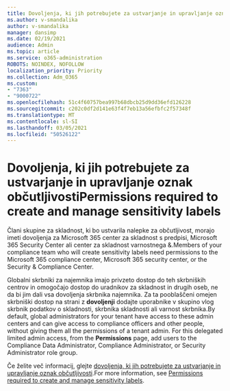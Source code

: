 ```yaml
---
title: Dovoljenja, ki jih potrebujete za ustvarjanje in upravljanje oznak občutljivosti
ms.author: v-smandalika
author: v-smandalika
manager: dansimp
ms.date: 02/19/2021
audience: Admin
ms.topic: article
ms.service: o365-administration
ROBOTS: NOINDEX, NOFOLLOW
localization_priority: Priority
ms.collection: Adm_O365
ms.custom:
- "7363"
- "9000722"
ms.openlocfilehash: 51c4f60757bea997b68dbcb25d9dd36efd126228
ms.sourcegitcommit: c202c0df2d141e63f4f7eb13a56efbfc2f57348f
ms.translationtype: MT
ms.contentlocale: sl-SI
ms.lasthandoff: 03/05/2021
ms.locfileid: "50526122"
---
```

# <a name="permissions-required-to-create-and-manage-sensitivity-labels"></a><span data-ttu-id="17a74-102">Dovoljenja, ki jih potrebujete za ustvarjanje in upravljanje oznak občutljivosti</span><span class="sxs-lookup"><span data-stu-id="17a74-102">Permissions required to create and manage sensitivity labels</span></span>

<span data-ttu-id="17a74-103">Člani skupine za skladnost, ki bo ustvarila nalepke za občutljivost, morajo imeti dovoljenja za Microsoft 365 center za skladnost s predpisi, Microsoft 365 Security Center ali center za skladnost varnostnega &.</span><span class="sxs-lookup"><span data-stu-id="17a74-103">Members of your compliance team who will create sensitivity labels need permissions to the Microsoft 365 compliance center, Microsoft 365 security center, or the Security & Compliance Center.</span></span>

<span data-ttu-id="17a74-104">Globalni skrbniki za najemnika imajo privzeto dostop do teh skrbniških centrov in omogočajo dostop do uradnikov za skladnost in drugih oseb, ne da bi jim dali vsa dovoljenja skrbnika najemnika. Za ta pooblaščeni omejen skrbniški dostop na strani z **dovoljenji** dodajte uporabnike v skupino vlog skrbnik podatkov o skladnosti, skrbnika skladnosti ali varnost skrbnika.</span><span class="sxs-lookup"><span data-stu-id="17a74-104">By default, global administrators for your tenant have access to these admin centers and can give access to compliance officers and other people, without giving them all the permissions of a tenant admin. For this delegated limited admin access, from the **Permissions** page, add users to the Compliance Data Administrator, Compliance Administrator, or Security Administrator role group.</span></span>

<span data-ttu-id="17a74-105">Če želite več informacij, glejte [dovoljenja, ki jih potrebujete za ustvarjanje in upravljanje oznak občutljivosti](https://docs.microsoft.com/microsoft-365/compliance/get-started-with-sensitivity-labels).</span><span class="sxs-lookup"><span data-stu-id="17a74-105">For more information, see [Permissions required to create and manage sensitivity labels](https://docs.microsoft.com/microsoft-365/compliance/get-started-with-sensitivity-labels).</span></span>